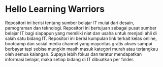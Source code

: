 # Hello Learning Warriors

Repositori ini berisi tentang sumber belajar IT mulai dari desain, pemograman dan teknologi. Repositori ini bertujuan sebagai pusat sumber belajar IT bagi siapapun yang memiliki niat dan usaha untuk menjadi ahli di salah satu bidang IT. Repositori ini berisi kumpulan link terkait kelas online, bootcamp dan sosial media channel yang mayoritas gratis akses sampai berbayar tapi sebisa mungkin masih masuk kategori murah atau terjangkau oleh semua kalangan. Supaya lebih fokus dan  teratur mendapatkan informasi belajar, maka setiap bidang di IT dibuatkan per folder. 